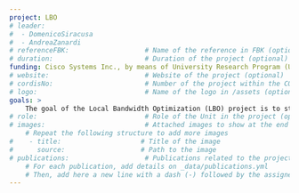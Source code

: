```yaml
---
project: LBO
# leader:
#  - DomenicoSiracusa
#  - AndreaZanardi
# referenceFBK:                   # Name of the reference in FBK (optional)
# duration:                       # Duration of the project (optional)
funding: Cisco Systems Inc., by means of University Research Program (URP) funding
# website:                        # Website of the project (optional)
# cordisNo:                       # Number of the project within the CORDIS website (optional)
# logo:                           # Name of the logo in /assets (optional)
goals: >
    The goal of the Local Bandwidth Optimization (LBO) project is to study the benefits of decentralized methods for the optimization of bandwidth in large Internet Service Provider (ISP) networks. To this account, this project builds up on previous theoretical studies to formalize and evaluate decentralized solutions for bandwidth optimization based on purely distributed or clustered approaches and leveraging the Segment Routing concept with the aim of (i) providing scalability in terms of fast and frequent re-optimization, (ii) avoiding a single point of failure, and (iii) ensuring feasibility when the network is oblivious of the full/partial traffic demands.
# role:                           # Role of the Unit in the project (optional)
# images:                         # Attached images to show at the end of the page (optional)
    # Repeat the following structure to add more images
#    - title:                    # Title of the image
#      source:                   # Path to the image
# publications:                   # Publications related to the project (optional)
    # For each publication, add details on _data/publications.yml
    # Then, add here a new line with a dash (-) followed by the assigned "id"
---
```

